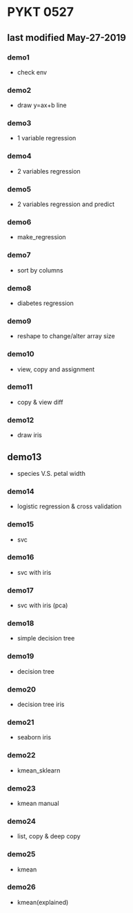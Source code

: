 # PYKT 0527
## last modified May-27-2019

### demo1
* check env

### demo2
* draw y=ax+b line

### demo3
* 1 variable regression

### demo4
* 2 variables regression

### demo5
* 2 variables regression and predict

### demo6
* make_regression

### demo7
* sort by columns

### demo8
* diabetes regression

### demo9
* reshape to change/alter array size

### demo10
* view, copy and assignment

### demo11
* copy & view diff

### demo12
* draw iris

## demo13
* species V.S. petal width

### demo14
* logistic regression & cross validation

### demo15
* svc

### demo16
* svc with iris

### demo17
* svc with iris (pca)

### demo18
* simple decision tree

### demo19
* decision tree

### demo20
* decision tree iris

### demo21
* seaborn iris

### demo22
* kmean_sklearn

### demo23
* kmean manual

### demo24
* list, copy & deep copy

### demo25
* kmean

### demo26
* kmean(explained)
